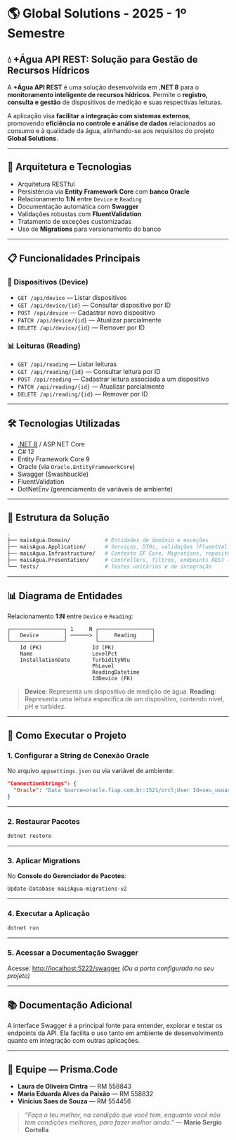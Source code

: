 # 🌎 Global Solutions - 2025 - 1º Semestre

## 💧 +Água API REST: Solução para Gestão de Recursos Hídricos

A **+Água API REST** é uma solução desenvolvida em **.NET 8** para o **monitoramento inteligente de recursos hídricos**. Permite o **registro, consulta e gestão** de dispositivos de medição e suas respectivas leituras.

A aplicação visa **facilitar a integração com sistemas externos**, promovendo **eficiência no controle e análise de dados** relacionados ao consumo e à qualidade da água, alinhando-se aos requisitos do projeto **Global Solutions**.

---

## 🧱 Arquitetura e Tecnologias

* Arquitetura RESTful
* Persistência via **Entity Framework Core** com **banco Oracle**
* Relacionamento **1\:N** entre `Device` e `Reading`
* Documentação automática com **Swagger**
* Validações robustas com **FluentValidation**
* Tratamento de exceções customizadas
* Uso de **Migrations** para versionamento do banco

---

## 📋 Funcionalidades Principais

### 📿 Dispositivos (Device)

* `GET /api/device` — Listar dispositivos
* `GET /api/device/{id}` — Consultar dispositivo por ID
* `POST /api/device` — Cadastrar novo dispositivo
* `PATCH /api/device/{id}` — Atualizar parcialmente
* `DELETE /api/device/{id}` — Remover por ID

### 📊 Leituras (Reading)

* `GET /api/reading` — Listar leituras
* `GET /api/reading/{id}` — Consultar leitura por ID
* `POST /api/reading` — Cadastrar leitura associada a um dispositivo
* `PATCH /api/reading/{id}` — Atualizar parcialmente
* `DELETE /api/reading/{id}` — Remover por ID

---

## 🛠️ Tecnologias Utilizadas

* [.NET 8](https://dotnet.microsoft.com/) / ASP.NET Core
* C# 12
* Entity Framework Core 9
* Oracle (via `Oracle.EntityFrameworkCore`)
* Swagger (Swashbuckle)
* FluentValidation
* DotNetEnv (gerenciamento de variáveis de ambiente)

---

## 📂 Estrutura da Solução

```bash
.
├── maisAgua.Domain/           # Entidades de domínio e exceções
├── maisAgua.Application/      # Serviços, DTOs, validações (FluentValidation)
├── maisAgua.Infrastructure/   # Contexto EF Core, Migrations, repositórios
├── maisAgua.Presentation/     # Controllers, filtros, endpoints REST (API)
└── tests/                     # Testes unitários e de integração
```

---

## 📊 Diagrama de Entidades

Relacionamento **1\:N** entre `Device` e `Reading`:

```
┌─────────────────┐ 1     N ┌─────────────────┐
│   Device        │ ──────> │     Reading     │
└─────────────────┘         └─────────────────┘
    Id (PK)                Id (PK)
    Name                   LevelPct
    InstallationDate       TurbidityNtu
                           PhLevel
                           ReadingDatetime
                           IdDevice (FK)
```

> **Device**: Representa um dispositivo de medição de água.
> **Reading**: Representa uma leitura específica de um dispositivo, contendo nível, pH e turbidez.

---

## 🚀 Como Executar o Projeto

### 1. Configurar a String de Conexão Oracle

No arquivo `appsettings.json` ou via variável de ambiente:

```json
"ConnectionStrings": {
  "Oracle": "Data Source=oracle.fiap.com.br:1521/orcl;User Id=seu_usuario;Password=sua_senha;"
}
```

---

### 2. Restaurar Pacotes

```bash
dotnet restore
```

---

### 3. Aplicar Migrations

No **Console do Gerenciador de Pacotes**:

```powershell
Update-Database maisAgua-migrations-v2
```

---

### 4. Executar a Aplicação

```bash
dotnet run
```

---

### 5. Acessar a Documentação Swagger

Acesse: [http://localhost:5222/swagger](http://localhost:5222/swagger)
*(Ou a porta configurada no seu projeto)*

---

## 📚 Documentação Adicional

A interface Swagger é a principal fonte para entender, explorar e testar os endpoints da API.
Ela facilita o uso tanto em ambiente de desenvolvimento quanto em integração com outras aplicações.

---

## 👥 Equipe — Prisma.Code

* **Laura de Oliveira Cintra** — RM 558843
* **Maria Eduarda Alves da Paixão** — RM 558832
* **Vinícius Saes de Souza** — RM 554456

> *“Faça o teu melhor, na condição que você tem, enquanto você não tem condições melhores, para fazer melhor ainda.”*
> — **Mario Sergio Cortella**
